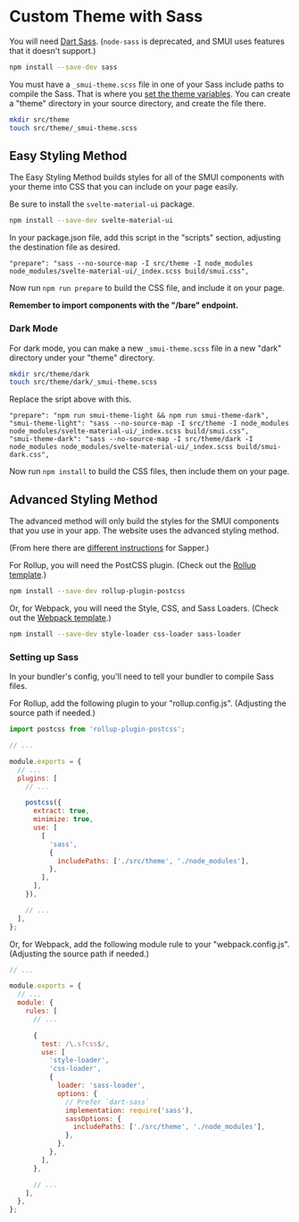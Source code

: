# Custom Theme with Sass

You will need [Dart Sass](https://www.npmjs.com/package/sass). (`node-sass` is deprecated, and SMUI uses features that it doesn't support.)

```sh
npm install --save-dev sass
```

You must have a `_smui-theme.scss` file in one of your Sass include paths to compile the Sass. That is where you [set the theme variables](THEMING.md). You can create a "theme" directory in your source directory, and create the file there.

```sh
mkdir src/theme
touch src/theme/_smui-theme.scss
```

## Easy Styling Method

The Easy Styling Method builds styles for all of the SMUI components with your theme into CSS that you can include on your page easily.

Be sure to install the `svelte-material-ui` package.

```sh
npm install --save-dev svelte-material-ui
```

In your package.json file, add this script in the "scripts" section, adjusting the destination file as desired.

```
"prepare": "sass --no-source-map -I src/theme -I node_modules node_modules/svelte-material-ui/_index.scss build/smui.css",
```

Now run `npm run prepare` to build the CSS file, and include it on your page.

**Remember to import components with the "/bare" endpoint.**

### Dark Mode

For dark mode, you can make a new `_smui-theme.scss` file in a new "dark" directory under your "theme" directory.

```sh
mkdir src/theme/dark
touch src/theme/dark/_smui-theme.scss
```

Replace the sript above with this.

```
"prepare": "npm run smui-theme-light && npm run smui-theme-dark",
"smui-theme-light": "sass --no-source-map -I src/theme -I node_modules node_modules/svelte-material-ui/_index.scss build/smui.css",
"smui-theme-dark": "sass --no-source-map -I src/theme/dark -I node_modules node_modules/svelte-material-ui/_index.scss build/smui-dark.css",
```

Now run `npm install` to build the CSS files, then include them on your page.

## Advanced Styling Method

The advanced method will only build the styles for the SMUI components that you use in your app. The website uses the advanced styling method.

(From here there are [different instructions](SAPPER.md) for Sapper.)

For Rollup, you will need the PostCSS plugin. (Check out the [Rollup template](https://github.com/hperrin/smui-example-rollup).)

```sh
npm install --save-dev rollup-plugin-postcss
```

Or, for Webpack, you will need the Style, CSS, and Sass Loaders. (Check out the [Webpack template](https://github.com/hperrin/smui-example-webpack).)

```sh
npm install --save-dev style-loader css-loader sass-loader
```

### Setting up Sass

In your bundler's config, you'll need to tell your bundler to compile Sass files.

For Rollup, add the following plugin to your "rollup.config.js". (Adjusting the source path if needed.)

```js
import postcss from 'rollup-plugin-postcss';

// ...

module.exports = {
  // ...
  plugins: [
    // ...

    postcss({
      extract: true,
      minimize: true,
      use: [
        [
          'sass',
          {
            includePaths: ['./src/theme', './node_modules'],
          },
        ],
      ],
    }),

    // ...
  ],
};
```

Or, for Webpack, add the following module rule to your "webpack.config.js". (Adjusting the source path if needed.)

```js
// ...

module.exports = {
  // ...
  module: {
    rules: [
      // ...

      {
        test: /\.s?css$/,
        use: [
          'style-loader',
          'css-loader',
          {
            loader: 'sass-loader',
            options: {
              // Prefer `dart-sass`
              implementation: require('sass'),
              sassOptions: {
                includePaths: ['./src/theme', './node_modules'],
              },
            },
          },
        ],
      },

      // ...
    ],
  },
};
```
